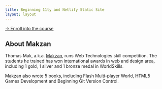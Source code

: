```yaml
---
title: Beginning 11ty and Netlify Static Site
layout: layout
---
```



[→ Enroll into the course](/README/)



## About Makzan

Thomas Mak, a.k.a. [Makzan](https://makzan.net), runs Web Technologies skill competition. The students he trained has won international awards in web and design area, including 1 gold, 1 silver and 1 bronze medal in WorldSkills.

Makzan also wrote 5 books, including Flash Multi-player World, HTML5 Games Development and Beginning Git Version Control.
